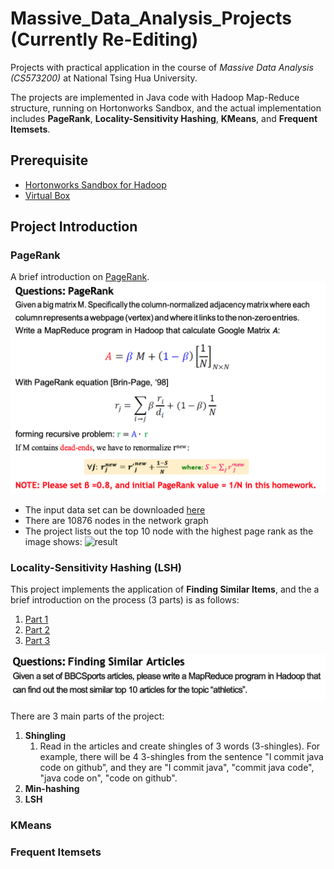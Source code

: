 # Massive_Data_Analysis_Projects (Currently Re-Editing)
Projects with practical application in the course of *Massive Data Analysis (CS573200)* at National Tsing Hua University.

The projects are implemented in Java code with Hadoop Map-Reduce structure, running on Hortonworks Sandbox, and the actual implementation includes **PageRank**, **Locality-Sensitivity Hashing**, **KMeans**, and **Frequent Itemsets**.

## Prerequisite
* [Hortonworks Sandbox for Hadoop](https://www.cloudera.com/downloads/hortonworks-sandbox.html)
* [Virtual Box](https://www.virtualbox.org/)

## Project Introduction
### PageRank
A brief introduction on [PageRank](https://www.youtube.com/watch?v=TSGQ4F1E6H8).
![PageRank formula](https://github.com/YungChengHsu/Massive_Data_Analysis_Projects/blob/main/PageRank/Project_description.png)

* The input data set can be downloaded [here](https://snap.stanford.edu/data/p2p-Gnutella04.html)
* There are 10876 nodes in the network graph
* The project lists out the top 10 node with the highest page rank as the image shows:
  ![result]()
  
 ### Locality-Sensitivity Hashing (LSH)
 This project implements the application of **Finding Similar Items**, and the a brief introduction on the process (3 parts) is as follows:
 1. [Part 1](https://www.youtube.com/watch?v=c6xK9WgRFhI)
 2. [Part 2](https://www.youtube.com/watch?v=96WOGPUgMfw)
 3. [Part 3](https://www.youtube.com/watch?v=_1D35bN95Go)
 
 ![project intro](https://github.com/YungChengHsu/Massive_Data_Analysis_Projects/blob/main/Locality-Sensitive_Hashing/Project_description.png)
 
 There are 3 main parts of the project:
 1. **Shingling**
    1. Read in the articles and create shingles of 3 words (3-shingles).   For example, there will be 4 3-shingles from the sentence "I commit java code on github", and they are "I commit java", "commit java code", "java code on", "code on github".
 2. **Min-hashing**
 3. **LSH**
 
 ### KMeans
 
 ### Frequent Itemsets
